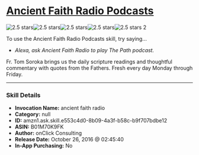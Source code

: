# [Ancient Faith Radio Podcasts](http://alexa.amazon.com/#skills/amzn1.ask.skill.e553c4d0-8b09-4a3f-b58c-b9f707bdbe12)
![2.5 stars](../../images/ic_star_black_18dp_1x.png)![2.5 stars](../../images/ic_star_black_18dp_1x.png)![2.5 stars](../../images/ic_star_half_black_18dp_1x.png)![2.5 stars](../../images/ic_star_border_black_18dp_1x.png)![2.5 stars](../../images/ic_star_border_black_18dp_1x.png) 2

To use the Ancient Faith Radio Podcasts skill, try saying...

* *Alexa, ask Ancient Faith Radio to play The Path podcast.*

Fr. Tom Soroka brings us the daily scripture readings and thoughtful commentary with quotes from the Fathers. Fresh every day Monday through Friday.

***

### Skill Details

* **Invocation Name:** ancient faith radio
* **Category:** null
* **ID:** amzn1.ask.skill.e553c4d0-8b09-4a3f-b58c-b9f707bdbe12
* **ASIN:** B01M70K9FK
* **Author:** onClick Consulting
* **Release Date:** October 26, 2016 @ 02:45:40
* **In-App Purchasing:** No
